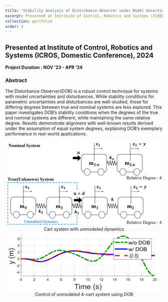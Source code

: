 ```yaml
---
title: "Stability Analysis of Disturbance Observer under Model Uncertainty with Different System Degrees between True and Nominal Systems"
excerpt: Presented at Institute of Control, Robotics and Systems (ICROS), 2024 <br/><img src='/images/portfolio_img/DOB_diagram.jpg' width='500'> 
collection: portfolio
order: 3
---
```


## Presented at Institute of Control, Robotics and Systems (ICROS, Domestic Conference), 2024

**Project Duration : NOV '23 - APR '24**

### Abstract
The Disturbance Observer(DOB) is a robust control technique for systems with model uncertainties and disturbances. While stability conditions for parametric uncertainties and disturbances are well-studied, those for differing degrees between true and nominal systems are less explored. This paper investigates DOB’s stability conditions when the degrees of the true and nominal systems are different, while maintaining the same relative degree. Results demonstrate alignment with well-known results derived under the assumption of equal system degrees, explaining DOB’s exemplary performance in real-world applications.

<center>
  <img src='/images/portfolio_img/cart_system.jpg' width='500'/>
  <figcaption>Cart system with unmodeled dynamics</figcaption>
</center>
<center>
  <img src='/images/portfolio_img/dob_4cart.png' width='500'/>
  <figcaption>Control of unmodeled 4-cart system using DOB</figcaption>
</center>